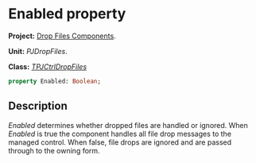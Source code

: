 # Enabled property #

**Project:** [Drop Files Components](../API.md).

**Unit:** _PJDropFiles_.

**Class:** _[TPJCtrlDropFiles](./TPJCtrlDropFiles.md)_

```pascal
property Enabled: Boolean;
```

## Description ##

_Enabled_ determines whether dropped files are handled or ignored. When _Enabled_ is true the component handles all file drop messages to the managed control. When false, file drops are ignored and are passed through to the owning form.